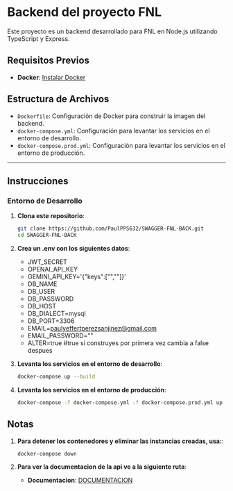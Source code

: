 # Backend del proyecto FNL

Este proyecto es un backend desarrollado para FNL en Node.js utilizando TypeScript y Express.

## Requisitos Previos

- **Docker**: [Instalar Docker](https://docs.docker.com/get-docker/)

## Estructura de Archivos

- `Dockerfile`: Configuración de Docker para construir la imagen del backend.
- `docker-compose.yml`: Configuración para levantar los servicios en el entorno de desarrollo.
- `docker-compose.prod.yml`: Configuración para levantar los servicios en el entorno de producción.

---

## Instrucciones

### Entorno de Desarrollo

1. **Clona este repositorio**:

   ```bash
   git clone https://github.com/PaulPPS632/SWAGGER-FNL-BACK.git
   cd SWAGGER-FNL-BACK

1. **Crea un .env con los siguientes datos**:

    - JWT_SECRET
    - OPENAI_API_KEY
    - GEMINI_API_KEY='{"keys":["",""]}'
    - DB_NAME
    - DB_USER
    - DB_PASSWORD
    - DB_HOST
    - DB_DIALECT=mysql
    - DB_PORT=3306
    - EMAIL=paulyeffertperezsanjinez@gmail.com
    - EMAIL_PASSWORD=""
    - ALTER=true #true si construyes por primera vez cambia a false despues

2. **Levanta los servicios en el entorno de desarrollo**:

   ```bash
   docker-compose up --build

3. **Levanta los servicios en el entorno de producción**:

   ```bash
   docker-compose -f docker-compose.yml -f docker-compose.prod.yml up --build -d

## Notas

1. **Para detener los contenedores y eliminar las instancias creadas, usa:**:

    ```bash
    docker-compose down

2. **Para ver la documentacion de la api ve a la siguiente ruta**:

    - **Documentacion**: [DOCUMENTACION](http://localhost:3000/documentation)
